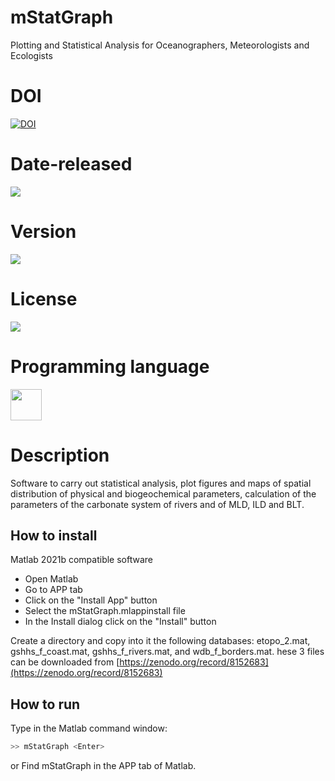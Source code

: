 # mStatGraph

Plotting and Statistical Analysis for Oceanographers, Meteorologists and Ecologists

# DOI

[![DOI](https://zenodo.org/badge/DOI/10.5281/zenodo.8152683.svg)](https://doi.org/10.5281/zenodo.8152683)

# Date-released 

![](https://img.shields.io/badge/Release%20date-May%2C%2015%2C%202023-9cf)

# Version

![](https://img.shields.io/badge/Version%3A-1.7-success)

# License

![](https://img.shields.io/github/license/Ileriayo/markdown-badges?style=for-the-badge)

# Programming language

<img src="https://cdn.jsdelivr.net/gh/devicons/devicon/icons/matlab/matlab-original.svg" width="50"/>

# Description

Software to carry out statistical analysis, plot figures and maps of spatial distribution of physical and biogeochemical parameters, calculation of the parameters of the carbonate system of rivers and of MLD, ILD and BLT.

## How to install

Matlab 2021b compatible software

- Open Matlab
- Go to APP tab
- Click on the "Install App" button
- Select the mStatGraph.mlappinstall file
- In the Install dialog click on the "Install" button

Create a directory and copy into it the following databases: etopo_2.mat, gshhs_f_coast.mat, gshhs_f_rivers.mat, and wdb_f_borders.mat. hese 3 files can be downloaded from [https://zenodo.org/record/8152683](https://zenodo.org/record/8152683)


## How to run

Type in the Matlab command window:

```sh
>> mStatGraph <Enter>
```
or Find mStatGraph in the APP tab of Matlab.
